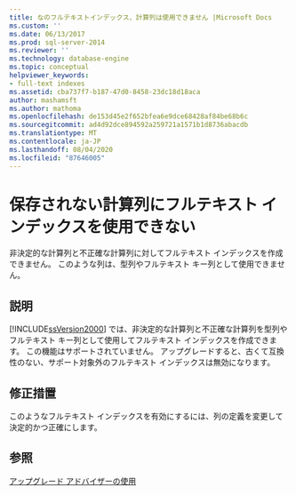 ```yaml
---
title: なのフルテキストインデックス、計算列は使用できません |Microsoft Docs
ms.custom: ''
ms.date: 06/13/2017
ms.prod: sql-server-2014
ms.reviewer: ''
ms.technology: database-engine
ms.topic: conceptual
helpviewer_keywords:
- full-text indexes
ms.assetid: cba737f7-b187-47d0-8458-23dc18d18aca
author: mashamsft
ms.author: mathoma
ms.openlocfilehash: de153d45e2f652bfea6e9dce68428af84be68b6c
ms.sourcegitcommit: ad4d92dce894592a259721a1571b1d8736abacdb
ms.translationtype: MT
ms.contentlocale: ja-JP
ms.lasthandoff: 08/04/2020
ms.locfileid: "87646005"
---
```

# <a name="full-text-indexes-on-nonpersisted-computed-columns-are-not-allowed"></a>保存されない計算列にフルテキスト インデックスを使用できない
  非決定的な計算列と不正確な計算列に対してフルテキスト インデックスを作成できません。 このような列は、型列やフルテキスト キー列として使用できません。  
  
## <a name="description"></a>説明  
 [!INCLUDE[ssVersion2000](../../includes/ssversion2000-md.md)] では、非決定的な計算列と不正確な計算列を型列やフルテキスト キー列として使用してフルテキスト インデックスを作成できます。 この機能はサポートされていません。 アップグレードすると、古くて互換性のない、サポート対象外のフルテキスト インデックスは無効になります。  
  
## <a name="corrective-action"></a>修正措置  
 このようなフルテキスト インデックスを有効にするには、列の定義を変更して決定的かつ正確にします。  
  
## <a name="see-also"></a>参照  
 [アップグレード アドバイザーの使用](../../../2014/sql-server/install/working-with-upgrade-advisor.md)  
  
  
